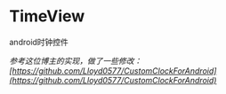 # TimeView
android时钟控件

*参考这位博主的实现，做了一些修改：[https://github.com/Lloyd0577/CustomClockForAndroid](https://github.com/Lloyd0577/CustomClockForAndroid)*
